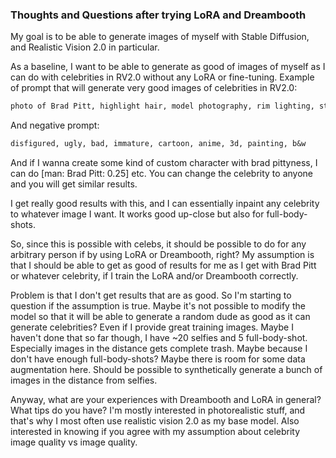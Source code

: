 ### Thoughts and Questions after trying LoRA and Dreambooth

My goal is to be able to generate images of myself with Stable Diffusion, and Realistic Vision 2.0 in particular.

As a baseline, I want to be able to generate as good of images of myself as I can do with celebrities in RV2.0 without any LoRA or fine-tuning. Example of prompt that will generate very good images of celebrities in RV2.0:

```txt
photo of Brad Pitt, highlight hair, model photography, rim lighting, studio lighting, looking at the camera, dslr, ultra quality, sharp focus, tack sharp, dof, film grain, Fujifilm XT3, crystal clear, 8K UHD, highly detailed glossy eyes, high detailed skin, skin pores
```

And negative prompt:

```txt
disfigured, ugly, bad, immature, cartoon, anime, 3d, painting, b&w
```

And if I wanna create some kind of custom character with brad pittyness, I can do [man: Brad Pitt: 0.25] etc. You can change the celebrity to anyone and you will get similar results.

I get really good results with this, and I can essentially inpaint any celebrity to whatever image I want. It works good up-close but also for full-body-shots.

So, since this is possible with celebs, it should be possible to do for any arbitrary person if by using LoRA or Dreambooth, right? My assumption is that I should be able to get as good of results for me as I get with Brad Pitt or whatever celebrity, if I train the LoRA and/or Dreambooth correctly.

Problem is that I don't get results that are as good. So I'm starting to question if the assumption is true. Maybe it's not possible to modify the model so that it will be able to generate a random dude as good as it can generate celebrities? Even if I provide great training images. Maybe I haven't done that so far though, I have ~20 selfies and 5 full-body-shot. Especially images in the distance gets complete trash. Maybe because I don't have enough full-body-shots? Maybe there is room for some data augmentation here. Should be possible to synthetically generate a bunch of images in the distance from selfies.

Anyway, what are your experiences with Dreambooth and LoRA in general? What tips do you have? I'm mostly interested in photorealistic stuff, and that's why I most often use realistic vision 2.0 as my base model. Also interested in knowing if you agree with my assumption about celebrity image quality vs <person-you-train-on> image quality.
